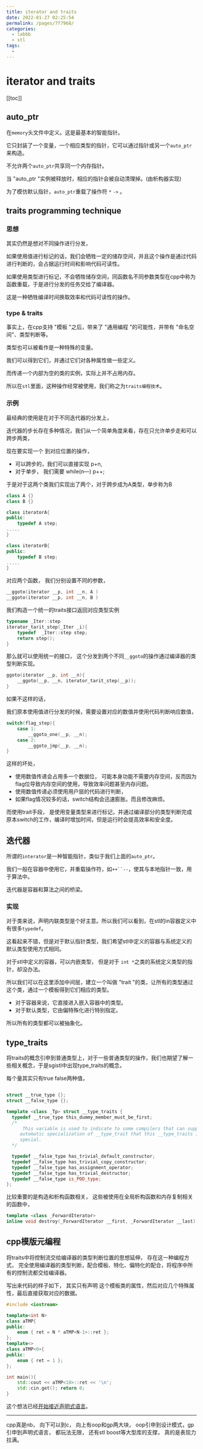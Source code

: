 ```yaml
---
title: iterator and traits
date: 2022-01-27 02:25:54
permalink: /pages/7f7968/
categories:
  - labbb
  - stl
tags:
  - 
---
```

# iterator and traits

[[toc]]

## auto_ptr

在`memory`头文件中定义。这是最基本的智能指针。

它只封装了一个变量，一个相应类型的指针，它可以通过指针或另一个`auto_ptr`来构造。

不允许两个`auto_ptr`共享同一个内存指针。

当 "auto_ptr "实例被释放时，相应的指针会被自动清理掉。(由析构器实现)

为了模仿默认指针，`auto_ptr`重载了操作符 `*` `->` 。

## traits programming technique

### 思想

其实仍然是想对不同操作进行分发，

如果使用值进行标记的话，我们会牺牲一定的储存空间，并且这个操作是通过代码进行判断的，会占据运行时间和影响代码可读性。

如果使用类型进行标记，不会牺牲储存空间，同函数名不同参数类型在cpp中称为函数重载，于是进行分发的任务交给了编译器。

这是一种牺牲编译时间换取效率和代码可读性的操作。

### type & traits 

事实上，在cpp支持 "模板 "之后，带来了 "通用编程 "的可能性，并带有 "命名空间"、类型判断等。

类型也可以被看作是一种特殊的变量。

我们可以得到它们，并通过它们对各种属性做一些定义。

而传递一个内部为空的类的实例，实际上并不占用内存。

所以在`stl`里面，这种操作经常被使用，我们称之为`traits编程技术`。

### 示例

最经典的使用是在对于不同迭代器的分发上，

迭代器的步长存在多种情况，我们从一个简单角度来看，存在只允许单步走和可以跨步两类，

现在要实现一个 到对应位置的操作，

- 可以跨步的，我们可以直接实现 p+n,
- 对于单步， 我们需要  while(n—) p++;

于是对于这两个类我们实现出了两个，对于跨步成为A类型，单步称为B

```cpp
class A {}
class B {}

class iteratorA{
public:
	typedef A step;
.....
}

class iteratorB{
public:
	typedef B step;
.....
}
```

对应两个函数， 我们分别设置不同的参数，

```cpp
__ggoto(iterator __p, int __n, A )
__ggoto(iterator __p, int __n, B )
```

我们构造一个统一的traits接口返回对应类型实例

```cpp
typename _Iter::step 
iterator_tarit_step(_Iter _i){
	typedef  _Iter::step step;
	return step();
}
```

那么就可以使用统一的接口， 这个分发到两个不同`__ggoto`的操作通过编译器的类型判断实现。

```cpp
ggoto(iterator __p, int __n){
	__ggoto(__p, __n, iterator_tarit_step(__p));
}
```

如果不这样的话， 

我们原本使用值进行分发的时候，需要设置对应的数值并使用代码判断响应数值， 

```cpp
switch(flag_step){
	case 1:
		__ggoto_one(__p, __n);
	case 2:
		__ggoto_jmp(__p, __n);
}
```

这样的坏处， 

- 使用数值传递会占用多一个数据位， 可能本身功能不需要内存空间，反而因为flag位导致内存空间的使用，导致效率问题甚至内存问题。
- 使用数值传递必须使用用户层的代码进行判断，
- 如果flag情况较多的话，switch结构会迅速膨胀。而且修改麻烦。

而使用trait手段， 是使用变量类型来进行标记，并通过编译部分的类型判断完成原本switch的工作，编译时增加时间，但是运行时会提高效率和安全度。



## 迭代器

所谓的`interator`是一种智能指针，类似于我们上面的`auto_ptr`。

我们一般在容器中使用它，并重载操作符，如`++``--`，使其与本地指针一致，用于算法中。

迭代器是容器和算法之间的桥梁。

### 实现

对于类来说，声明内联类型是个好主意。所以我们可以看到，在stl的in容器定义中有很多`typedef`。

这看起来不错，但是对于默认指针类型，我们希望stl中定义的容器与系统定义的默认类型使用方式相同。

对于stl中定义的容器，可以内嵌类型， 但是对于 `int *`之类的系统定义类型的指针，却没办法。

所以我们可以在这里添加中间层，建立一个叫做 "trait "的类，让所有的类型通过这个类，通过一个模板得到它们相应的类型。

- 对于容器来说，它直接进入嵌入容器中的类型。
- 对于默认类型，它由偏特殊化进行特别指定。

所以所有的类型都可以被抽象化。

## type_traits

将traits的概念引申到普通类型上，对于一些普通类型的操作，我们也期望了解一些相关概念，于是sgistl中出现type_traits的概念，

每个量其实只有true false两种值，

```cpp

struct __true_type {};
struct __false_type {};

template <class _Tp> struct __type_traits {
  typedef __true_type this_dummy_member_must_be_first;
  /*
      This variable is used to indicate to some compilers that can support
     automatic specialization of __type_trait that this __type_traits is
     special.
  */

  typedef __false_type has_trivial_default_constructor;
  typedef __false_type has_trivial_copy_constructor;
  typedef __false_type has_assignment_operator;
  typedef __false_type has_trivial_destructor;
  typedef __false_type is_POD_type;
};
```

比较重要的是构造和析构函数相关， 这些被使用在全局析构函数和内存复制相关的函数中，

```cpp
template <class _ForwardIterator>
inline void destroy(_ForwardIterator __first, _ForwardIterator __last);
```

## cpp模版元编程

将traits中将控制流交给编译器的类型判断位置的思想延伸， 存在这一种编程方式， 完全使用编译器的类型判断，配合模板、特化、偏特化的配合，将程序中所有的控制流都交给编译器。



写出来代码的样子如下， 其实只有声明 这个模板类的属性，然后对应几个特殊属性，最后直接获取对应的数据。

```cpp
#include <iostream>

template<int N>
class aTMP{
public:
    enum { ret = N * aTMP<N-1>::ret };
};
template<>
class aTMP<0>{
public:
    enum { ret = 1 };
};

int main(){
    std::cout << aTMP<10>::ret << '\n';
    std::cin.get(); return 0;
}
```

这个想法已经[开始接近声明式语言](https://www.zhihu.com/question/39637015)。

---------

cpp真是nb， 向下可以到c， 向上有oop和gp两大块， oop引申到设计模式，gp引申到声明式语言， 都玩法无限， 还有stl boost等大型库的支撑， 真的是表现力拉满。

